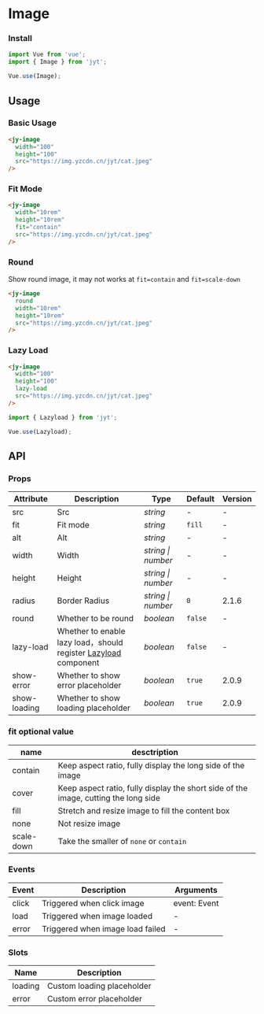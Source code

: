 # Image

### Install

``` javascript
import Vue from 'vue';
import { Image } from 'jyt';

Vue.use(Image);
```

## Usage

### Basic Usage

```html
<jy-image
  width="100"
  height="100"
  src="https://img.yzcdn.cn/jyt/cat.jpeg"
/>
```

### Fit Mode

```html
<jy-image
  width="10rem"
  height="10rem"
  fit="contain"
  src="https://img.yzcdn.cn/jyt/cat.jpeg"
/>
```

### Round

Show round image, it may not works at `fit=contain` and `fit=scale-down`

```html
<jy-image
  round
  width="10rem"
  height="10rem"
  src="https://img.yzcdn.cn/jyt/cat.jpeg"
/>
```

### Lazy Load

```html
<jy-image
  width="100"
  height="100"
  lazy-load
  src="https://img.yzcdn.cn/jyt/cat.jpeg"
/>
```

```js
import { Lazyload } from 'jyt';

Vue.use(Lazyload);
```

## API

### Props

| Attribute | Description | Type | Default | Version |
|------|------|------|------|------|
| src | Src | *string* | - | - |
| fit | Fit mode | *string* | `fill` | - |
| alt | Alt | *string* | - | - |
| width | Width | *string \| number* | - | - |
| height | Height | *string \| number* | - | - |
| radius | Border Radius | *string \| number* | `0` | 2.1.6 |
| round | Whether to be round | *boolean* | `false` | - |
| lazy-load | Whether to enable lazy load，should register [Lazyload](#/en-US/lazyload) component | *boolean* | `false` | - |
| show-error | Whether to show error placeholder | *boolean* | `true` | 2.0.9 |
| show-loading | Whether to show loading placeholder | *boolean* | `true` | 2.0.9 |

### fit optional value

| name | desctription |
|------|------|
| contain | Keep aspect ratio, fully display the long side of the image |
| cover | Keep aspect ratio, fully display the short side of the image, cutting the long side |
| fill | Stretch and resize image to fill the content box |
| none | Not resize image |
| scale-down | Take the smaller of `none` or `contain` |

### Events

| Event | Description | Arguments |
|------|------|------|
| click | Triggered when click image | event: Event |
| load | Triggered when image loaded | - |
| error | Triggered when image load failed | - |

### Slots

| Name | Description |
|------|------|
| loading | Custom loading placeholder |
| error | Custom error placeholder |
